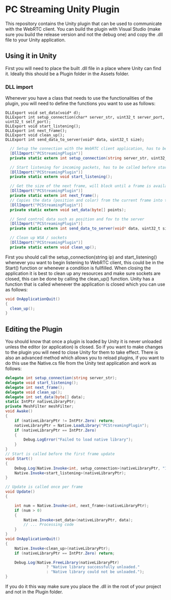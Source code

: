 # PC Streaming Unity Plugin
This repository contains the Unity plugin that can be used to communicate with the WebRTC client. You can build the plugin with Visual Studio (make sure you build the release version and not the debug one) and copy the .dll file to your Unity application.

## Using it in Unity
First you will need to place the built .dll file in a place where Unity can find it. Ideally this should be a Plugin folder in the Assets folder. 

### DLL import
Whenever you have a class that needs to use the functionalities of the plugin, you will need to define the functions you want to use as follows:

    DLLExport void set_data(void* d);
    DLLExport int setup_connection(char* server_str, uint32_t server_port, uint32_t self_port);
    DLLExport void start_listening();
    DLLExport int next_frame();
    DLLExport void clean_up();
    DLLExport int send_data_to_server(void* data, uint32_t size);

```csharp
  // Setup the connection with the WebRTC client application, has to be called before starting the client application
  [DllImport("PCStreamingPlugin")]
  private static extern int setup_connection(string server_str, uint32_t server_port, uint32_t self_port);

  // Start listening for incoming packets, has to be called before starting the client application
  [DllImport("PCStreamingPlugin")]
  private static extern void start_listening();

  // Get the size of the next frame, will block until a frame is available or until the application ends (will return 0 when that happens)  
  [DllImport("PCStreamingPlugin")]
  private static extern int next_frame();
  // Copies the data (position and color) from the current frame into the provided buffer
  [DllImport("PCStreamingPlugin")]
  private static extern void set_data(byte[] points);

  // Send control data such as position and fov to the server
  [DllImport("PCStreamingPlugin")]
  private static extern int send_data_to_server(void* data, uint32_t size);

  // Clean up WSA / sockets
  [DllImport("PCStreamingPlugin")]
  private static extern void clean_up();
```

First you should call the setup_connection(string ip) and start_listening() whenever you want to begin listening to WebRTC client, this could be in the Start() function or whenever a condition is fullfilled. When closing the application it is best to clean up any resources and make sure sockets are closed, this can be done by calling the clean_up() function. Unity has a function that is called whenever the application is closed which you can use as follows:

```csharp
void OnApplicationQuit()
{
  clean_up();
}
```

## Editing the Plugin
You should know that once a plugin is loaded by Unity it is never unloaded unless the editor (or application) is closed. So if you want to make changes to the plugin you will need to close Unity for them to take effect. There is also an advanced method which allows you to reload plugins, if you want to do this use the Native.cs file from the Unity test application and work as follows:

```csharp
delegate int setup_connection(string server_str);
delegate void start_listening();
delegate int next_frame();
delegate void clean_up();
delegate int set_data(byte[] data);
static IntPtr nativeLibraryPtr;
private MeshFilter meshFilter;
void Awake()
{
    if (nativeLibraryPtr != IntPtr.Zero) return;
    nativeLibraryPtr = Native.LoadLibrary("PCStreamingPlugin");
    if (nativeLibraryPtr == IntPtr.Zero)
    {
        Debug.LogError("Failed to load native library");
    }
}
// Start is called before the first frame update
void Start()
{
    Debug.Log(Native.Invoke<int, setup_connection>(nativeLibraryPtr, "172.22.107.250"));
    Native.Invoke<start_listening>(nativeLibraryPtr);
}

// Update is called once per frame
void Update()
{

    int num = Native.Invoke<int, next_frame>(nativeLibraryPtr);
    if (num > 0)
    {
        Native.Invoke<set_data>(nativeLibraryPtr, data);
        // ... Processing code
    }
}
void OnApplicationQuit()
{
    Native.Invoke<clean_up>(nativeLibraryPtr);
    if (nativeLibraryPtr == IntPtr.Zero) return;

    Debug.Log(Native.FreeLibrary(nativeLibraryPtr)
                  ? "Native library successfully unloaded."
                  : "Native library could not be unloaded.");
}
```

If you do it this way make sure you place the .dll in the root of your project and not in the Plugin folder.
